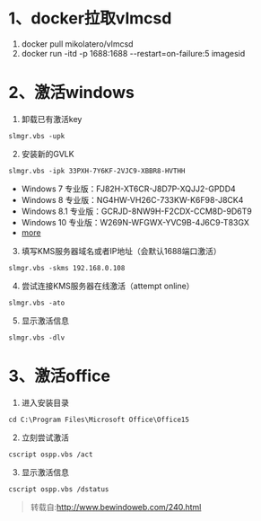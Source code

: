 # 1、docker拉取vlmcsd
1. docker pull mikolatero/vlmcsd
2. docker run -itd -p 1688:1688 --restart=on-failure:5 imagesid

# 2、激活windows
1. 卸载已有激活key
```shell
slmgr.vbs -upk 
```
2. 安装新的GVLK
```shell
slmgr.vbs -ipk 33PXH-7Y6KF-2VJC9-XBBR8-HVTHH
```
- Windows 7 专业版：FJ82H-XT6CR-J8D7P-XQJJ2-GPDD4
- Windows 8 专业版：NG4HW-VH26C-733KW-K6F98-J8CK4
- Windows 8.1 专业版：GCRJD-8NW9H-F2CDX-CCM8D-9D6T9
- Windows 10 专业版：W269N-WFGWX-YVC9B-4J6C9-T83GX
- [more](https://github.com/Wind4/vlmcsd/tree/gh-pages)
3. 填写KMS服务器域名或者IP地址（会默认1688端口激活）
```shell
slmgr.vbs -skms 192.168.0.108
```
4. 尝试连接KMS服务器在线激活（attempt online）
```shell
slmgr.vbs -ato 
```
5. 显示激活信息
```shell
slmgr.vbs -dlv
```

# 3、激活office
1. 进入安装目录
```shell
cd C:\Program Files\Microsoft Office\Office15
```
2. 立刻尝试激活
```shell
cscript ospp.vbs /act
```
3. 显示激活信息
```
cscript ospp.vbs /dstatus
```

> 转载自:http://www.bewindoweb.com/240.html